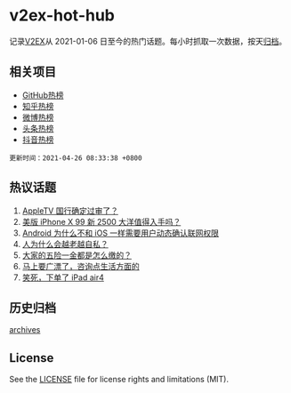 # v2ex-hot-hub

 记录[V2EX](https://www.v2ex.com/)从 2021-01-06 日至今的热门话题。每小时抓取一次数据，按天[归档](archives)。
 
 ## 相关项目

- [GitHub热榜](https://github.com/lonnyzhang423/github-hot-hub)
- [知乎热榜](https://github.com/lonnyzhang423/zhihu-hot-hub)
- [微博热榜](https://github.com/lonnyzhang423/weibo-hot-hub)
- [头条热榜](https://github.com/lonnyzhang423/toutiao-hot-hub)
- [抖音热榜](https://github.com/lonnyzhang423/douyin-hot-hub)


 `更新时间：2021-04-26 08:33:38 +0800`

## 热议话题

1. [AppleTV 国行确定过审了？](https://www.v2ex.com/t/773125)
1. [美版 iPhone X 99 新 2500 大洋值得入手吗？](https://www.v2ex.com/t/773019)
1. [Android 为什么不和 iOS 一样需要用户动态确认联网权限](https://www.v2ex.com/t/773089)
1. [人为什么会越老越自私？](https://www.v2ex.com/t/773150)
1. [大家的五险一金都是怎么缴的？](https://www.v2ex.com/t/773045)
1. [马上要广漂了，咨询点生活方面的](https://www.v2ex.com/t/773048)
1. [笑死，下单了 iPad air4](https://www.v2ex.com/t/773146)

## 历史归档

[archives](archives)

## License

See the [LICENSE](LICENSE) file for license rights and limitations (MIT).
